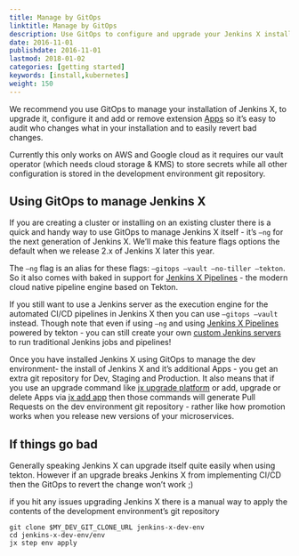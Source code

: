 ```yaml
---
title: Manage by GitOps
linktitle: Manage by GitOps
description: Use GitOps to configure and upgrade your Jenkins X installation
date: 2016-11-01
publishdate: 2016-11-01
lastmod: 2018-01-02
categories: [getting started]
keywords: [install,kubernetes]
weight: 150
---
```


We recommend you use GitOps to manage your installation of Jenkins X, to upgrade it, configure it and add or remove extension [Apps](/docs/contributing/addons/) so it’s easy to audit who changes what in your installation and to easily revert bad changes.

Currently this only works on AWS and Google cloud as it requires our vault operator (which needs cloud storage & KMS) to store secrets while all other configuration is stored in the development environment git repository.

## Using GitOps to manage Jenkins X 

If you are creating a cluster or installing on an existing cluster there is a quick and handy way to use GitOps to manage Jenkins X itself - it’s `—ng` for the next generation of Jenkins X. We’ll make this feature flags options the default when we release 2.x of Jenkins X later this year. 


The `—ng` flag is an alias for these flags: `—gitops —vault —no-tiller —tekton`. So it also comes with baked in support for [Jenkins X Pipelines](/docs/concepts/jenkins-x-pipelines/) - the modern cloud native pipeline engine based on Tekton.

If you still want to use a Jenkins server as the execution engine for the automated CI/CD pipelines in Jenkins X then you can use `—gitops —vault` instead. Though note that even if using `—ng` and using [Jenkins X Pipelines](/docs/concepts/jenkins-x-pipelines/) powered by tekton - you can still create your own [custom Jenkins servers](/docs/managing/tasks/custom-jenkins/) to run traditional Jenkins jobs and pipelines!

Once you have installed Jenkins X using GitOps to manage the dev environment- the install of Jenkins X and it’s additional Apps - you get an extra git repository for Dev, Staging and Production. It also means that if you use an upgrade command like [jx upgrade platform](/commands/jx_upgrade_platform/) or add, upgrade or delete Apps via [jx add app](/commands/jx_add_app/) then those commands will generate Pull Requests on the dev environment git repository - rather like how promotion works when you release new versions of your microservices.


## If things go bad

Generally speaking Jenkins X can upgrade itself quite easily when using tekton. However if an upgrade breaks Jenkins X from implementing CI/CD then the GitOps to revert the change won’t work ;)

if you hit any issues upgrading Jenkins X there is a manual way to apply the contents of the development environment’s git repository 

``` 
git clone $MY_DEV_GIT_CLONE_URL jenkins-x-dev-env
cd jenkins-x-dev-env/env
jx step env apply 
```
